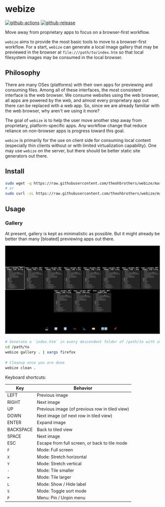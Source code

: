 # webize

[![github-actions](https://github.com/theohbrothers/webize/workflows/ci-master-pr/badge.svg)](https://github.com/theohbrothers/webize/actions)
[![github-release](https://img.shields.io/github/v/release/theohbrothers/webize?style=flat-square)](https://github.com/theohbrothers/webize/releases/)

Move away from proprietary apps to focus on a browser-first workflow.

`webize` aims to provide the most basic tools to move to a browser-first workflow. For a start, `webize` can generate a local image gallery that may be previewed in the browser at `file:///path/to/index.htm` so that local filesystem images may be consumed in the local browser.

## Philosophy

There are many OSes (platforms) with their own apps for previewing and consuming files. Among all of these interfaces, the most consistent interface is the web browser. We consume websites using the web browser, all apps are powered by the web, and almost every proprietary app out there can be replaced with a web app. So, since we are already familiar with the web browser, why aren't we using it more?

The goal of `webize` is to help the user move another step away from proprietary, platform-specific apps. Any workflow change that reduce reliance on non-browser apps is progress toward this goal.

`webize` is primarily for the use on client side for consuming local content (especially thin clients without or with limited virtualization capability). One may use `webize` on the server, but there should be better static site generators out there.

## Install

```sh
sudo wget -q https://raw.githubusercontent.com/theohbrothers/webize/master/webize -O /usr/local/bin/webize && sudo chmod +x /usr/local/bin/webize
# or
sudo curl -sL https://raw.githubusercontent.com/theohbrothers/webize/master/webize -o /usr/local/bin/webize && sudo chmod +x /usr/local/bin/webize
```

## Usage

### Gallery

At present, gallery is kept as minimalistic as possible. But it might already be better than many \[bloated\] previewing apps out there.

![](doc/assets/gallery.gif)

```sh
# Generate a `index.htm` in every descendent folder of /path/to with image files, and opens them in firefox
cd /path/to
webize gallery . | xargs firefox

# Cleanup once you are done
webize clean .
```

Keyboard shortcuts:

| Key| Behavior |
|---|---|
| LEFT | Previous image
| RIGHT | Next image
| UP | Previous image (of previous row in tiled view)
| DOWN | Next image (of next row in tiled view)
| ENTER | Expand image
| BACKSPACE | Back to tiled view
| SPACE | Next image
| ESC | Escape from full screen, or back to tile mode
| `F` | Mode: Full screen
| `X` | Mode: Stretch horizontal
| `Y` | Mode: Stretch vertical
| `-` | Mode: Tile smaller
| `=` | Mode: Tile larger
| `L` | Mode: Show / Hide label
| `S` | Mode: Toggle sort mode
| `P` | Menu: Pin / Unpin menu
